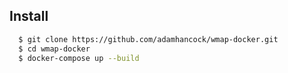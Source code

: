 ## Install

```bash
  $ git clone https://github.com/adamhancock/wmap-docker.git
  $ cd wmap-docker
  $ docker-compose up --build
```
